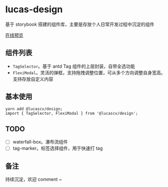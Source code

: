 # lucas-design

基于 storybook 搭建的组件库，主要是存放个人日常开发过程中沉淀的组件

[在线预览](http://zhouweibin.top:8083/)

## 组件列表

- `TagSelector`。基于 antd Tag 组件的上层封装，自带全选功能
- `FlexiModal`。灵活的弹框，支持拖拽调整位置，可从多个方向调整自身宽高。支持存放自定义内容

## 基本使用
```
yarn add @lucascv/design;
import { TagSelector, FlexiModal } from '@lucascv/design';
```

## TODO

- [ ] waterfall-box。瀑布流组件
- [ ] tag-marker。标签选择组件，用于快速打 tag

## 备注

持续沉淀，欢迎 comment ~

